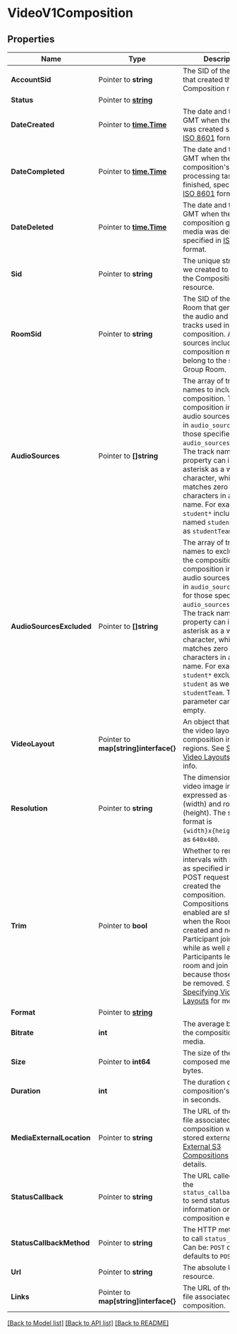 # VideoV1Composition

## Properties

Name | Type | Description | Notes
------------ | ------------- | ------------- | -------------
**AccountSid** | Pointer to **string** | The SID of the [Account](https://www.twilio.com/docs/iam/api/account) that created the Composition resource. |
**Status** | Pointer to [**string**](CompositionEnumStatus.md) |  |
**DateCreated** | Pointer to [**time.Time**](time.Time.md) | The date and time in GMT when the resource was created specified in [ISO 8601](https://en.wikipedia.org/wiki/ISO_8601) format. |
**DateCompleted** | Pointer to [**time.Time**](time.Time.md) | The date and time in GMT when the composition's media processing task finished, specified in [ISO 8601](https://en.wikipedia.org/wiki/ISO_8601) format. |
**DateDeleted** | Pointer to [**time.Time**](time.Time.md) | The date and time in GMT when the composition generated media was deleted, specified in [ISO 8601](https://en.wikipedia.org/wiki/ISO_8601) format. |
**Sid** | Pointer to **string** | The unique string that we created to identify the Composition resource. |
**RoomSid** | Pointer to **string** | The SID of the Group Room that generated the audio and video tracks used in the composition. All media sources included in a composition must belong to the same Group Room. |
**AudioSources** | Pointer to **[]string** | The array of track names to include in the composition. The composition includes all audio sources specified in `audio_sources` except those specified in `audio_sources_excluded`. The track names in this property can include an asterisk as a wild card character, which matches zero or more characters in a track name. For example, `student*` includes tracks named `student` as well as `studentTeam`. |
**AudioSourcesExcluded** | Pointer to **[]string** | The array of track names to exclude from the composition. The composition includes all audio sources specified in `audio_sources` except for those specified in `audio_sources_excluded`. The track names in this property can include an asterisk as a wild card character, which matches zero or more characters in a track name. For example, `student*` excludes `student` as well as `studentTeam`. This parameter can also be empty. |
**VideoLayout** | Pointer to **map[string]interface{}** | An object that describes the video layout of the composition in terms of regions. See [Specifying Video Layouts](https://www.twilio.com/docs/video/api/compositions-resource#specifying-video-layouts) for more info. |
**Resolution** | Pointer to **string** | The dimensions of the video image in pixels expressed as columns (width) and rows (height). The string's format is `{width}x{height}`, such as `640x480`. |
**Trim** | Pointer to **bool** | Whether to remove intervals with no media, as specified in the POST request that created the composition. Compositions with `trim` enabled are shorter when the Room is created and no Participant joins for a while as well as if all the Participants leave the room and join later, because those gaps will be removed. See [Specifying Video Layouts](https://www.twilio.com/docs/video/api/compositions-resource#specifying-video-layouts) for more info. |
**Format** | Pointer to [**string**](CompositionEnumFormat.md) |  |
**Bitrate** | **int** | The average bit rate of the composition's media. |[optional] [default to 0]
**Size** | Pointer to **int64** | The size of the composed media file in bytes. |
**Duration** | **int** | The duration of the composition's media file in seconds. |[optional] [default to 0]
**MediaExternalLocation** | Pointer to **string** | The URL of the media file associated with the composition when stored externally. See [External S3 Compositions](/docs/video/api/external-s3-compositions) for more details. |
**StatusCallback** | Pointer to **string** | The URL called using the `status_callback_method` to send status information on every composition event. |
**StatusCallbackMethod** | Pointer to **string** | The HTTP method used to call `status_callback`. Can be: `POST` or `GET`, defaults to `POST`. |
**Url** | Pointer to **string** | The absolute URL of the resource. |
**Links** | Pointer to **map[string]interface{}** | The URL of the media file associated with the composition. |

[[Back to Model list]](../README.md#documentation-for-models) [[Back to API list]](../README.md#documentation-for-api-endpoints) [[Back to README]](../README.md)


